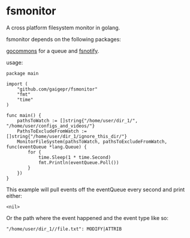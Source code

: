 fsmonitor
=========

A cross platform filesystem monitor in golang.

fsmonitor depends on the following packages:

[gocommons](https://github.com/hishboy/gocommons) for a queue and [fsnotify](https://github.com/howeyc/fsnotify).

usage:

```
package main

import (
	"github.com/gaigepr/fsmonitor"
	"fmt"
	"time"
)

func main() {
	pathsToWatch := []string{"/home/user/dir_1/", "/home/user/configs_and_videos/"}
	PathsToExcludeFromWatch := []string{"/home/user/dir_1/ignore_this_dir/"}
	MonitorFileSystem(pathsToWatch, pathsToExcludeFromWatch, func(eventQueue *lang.Queue) {
		for {
			time.Sleep(1 * time.Second)
			fmt.Println(eventQueue.Poll())
		}
	})
}
```
This example will pull events off the eventQueue every second and print either: 
```
<nil>
``` 
Or the path where the event happened and the event type like so:
```
"/home/user/dir_1//file.txt": MODIFY|ATTRIB
```
